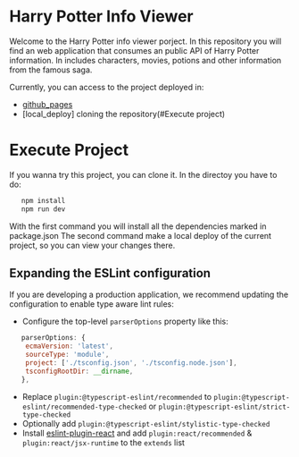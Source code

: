 # Harry Potter Info Viewer

Welcome to the Harry Potter info viewer porject. In this repository you will find an web application that
consumes an public API of Harry Potter information.
In includes characters, movies, potions and other information from the famous saga.

Currently, you can access to the project deployed in:
 - [github_pages](https://gilmaramezquita.github.io/Harry_Potter/)
 - [local_deploy] cloning the repository(#Execute project)

# Execute Project

If you wanna try this project, you can clone it.
In the directoy you have to do:

```js
   npm install
   npm run dev
```
With the first command you will install all the dependencies marked in package.json
The second command make a local deploy of the current project, so you can view your changes there.

## Expanding the ESLint configuration

If you are developing a production application, we recommend updating the configuration to enable type aware lint rules:

- Configure the top-level `parserOptions` property like this:

```js
   parserOptions: {
    ecmaVersion: 'latest',
    sourceType: 'module',
    project: ['./tsconfig.json', './tsconfig.node.json'],
    tsconfigRootDir: __dirname,
   },
```

- Replace `plugin:@typescript-eslint/recommended` to `plugin:@typescript-eslint/recommended-type-checked` or `plugin:@typescript-eslint/strict-type-checked`
- Optionally add `plugin:@typescript-eslint/stylistic-type-checked`
- Install [eslint-plugin-react](https://github.com/jsx-eslint/eslint-plugin-react) and add `plugin:react/recommended` & `plugin:react/jsx-runtime` to the `extends` list
